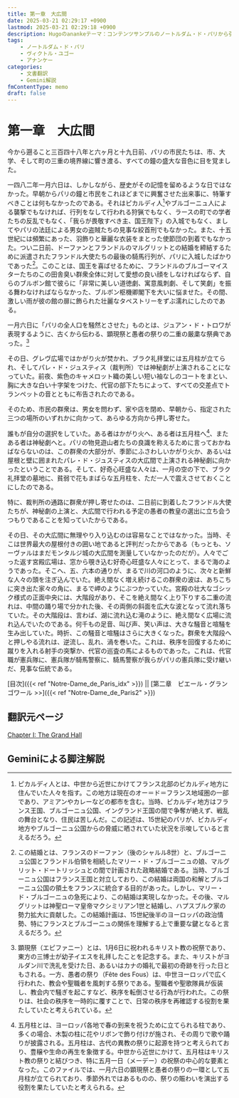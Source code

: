 ```yaml
---
title: 第一章　大広間
date: 2025-03-21 02:29:17 +0900
lastmod: 2025-03-21 02:29:18 +0900
description: Hugoのanankeテーマ：コンテンツサンプルのノートルダム・ド・パリから引用のチャプター１
tags:
    - ノートルダム・ド・パリ
    - ヴィクトル・ユゴー
    - アナンケー
categories:
    - 文書翻訳
    - Gemini解説
fmContentType: memo
draft: false
---
```


# 第一章　大広間

今から遡ること三百四十八年と六ヶ月と十九日前、パリの市民たちは、市、大学、そして町の三重の境界線に響き渡る、すべての鐘の盛大な音色に目を覚ました。
<!--more-->
一四八二年一月六日は、しかしながら、歴史がその記憶を留めるような日ではなかった。早朝からパリの鐘と市民をこれほどまでに興奮させた出来事に、特筆すべきことは何もなかったのである。それはピカルディ人[^1]やブルゴーニュ人による襲撃でもなければ、行列をなして行われる狩猟でもなく、ラースの町での学者たちの反乱でもなく、「我らが畏敬すべき主、国王陛下」の入城でもなく、ましてやパリの法廷による男女の盗賊たちの見事な絞首刑でもなかった。また、十五世紀には頻繁にあった、羽飾りと華麗な衣装をまとった使節団の到着でもなかった。つい二日前、ドーファンとフランドルのマルグリットとの結婚を締結するために派遣されたフランドル大使たちの最後の騎馬行列が、パリに入城したばかりであった[^2]。このことは、国王を喜ばせるために、フランドルのブルゴーマイスターたちのこの田舎臭い群衆全体に対して愛想の良い顔をしなければならず、自らのブルボン館で彼らに「非常に美しい道徳劇、寓意風刺劇、そして笑劇」を振る舞わなければならなかった、ブルボン枢機卿閣下を大いに悩ませた。その間、激しい雨が彼の館の扉に飾られた壮麗なタペストリーをずぶ濡れにしたのである。

一月六日に「パリの全人口を騒然とさせた」ものとは、ジュアン・ド・トロワが表現するように、古くから伝わる、顕現祭と愚者の祭りの二重の厳粛な祭典であった。[^3]

その日、グレヴ広場ではかがり火が焚かれ、ブラク礼拝堂には五月柱が立てられ、そしてパレ・ド・ジュスティス（裁判所）では神秘劇が上演されることになっていた。前夜、紫色のキャメロット織の美しい短い袖なしのコートをまとい、胸に大きな白い十字架をつけた、代官の部下たちによって、すべての交差点でトランペットの音とともに布告されたのである。

そのため、市民の群衆は、男女を問わず、家や店を閉め、早朝から、指定された三つの場所のいずれかに向かって、あらゆる方向から押し寄せた。

誰もが自分の選択をしていた。ある者はかがり火へ、ある者は五月柱へ[^4]、またある者は神秘劇へと。パリの物見遊山者たちの良識を称えるために言っておかねばならないのは、この群衆の大部分が、季節にふさわしいかがり火か、あるいは屋根と壁に囲まれたパレ・ド・ジュスティスの大広間で上演される神秘劇に向かったということである。そして、好奇心旺盛な人々は、一月の空の下で、ブラク礼拝堂の墓地に、貧弱で花もまばらな五月柱を、ただ一人で震えさせておくことにしたのである。

特に、裁判所の通路に群衆が押し寄せたのは、二日前に到着したフランドル大使たちが、神秘劇の上演と、大広間で行われる予定の愚者の教皇の選出に立ち会うつもりであることを知っていたからである。

その日、その大広間に無理やり入り込むのは容易なことではなかった。当時、そこは世界最大の屋根付きの囲い地であると評判だったからである（もっとも、ソーヴァルはまだモンタルジ城の大広間を測量していなかったのだが）。人々でごった返す宮殿広場は、窓から覗き込む好奇心旺盛な人々にとって、まるで海のようであった。そこへ、五、六本の通りが、まるで川の河口のように、次々と新鮮な人々の頭を注ぎ込んでいた。絶え間なく増え続けるこの群衆の波は、あちこちに突き出た家々の角に、まるで岬のようにぶつかっていた。宮殿の壮大なゴシック様式の正面中央には、大階段があり、そこを絶え間なく上り下りする二重の流れは、中間の踊り場で分かれた後、その両側の斜面を広大な波となって流れ落ちていた。その大階段は、言わば、湖に流れ込む滝のように、絶え間なく広場に流れ込んでいたのである。何千もの足音、叫び声、笑い声は、大きな騒音と喧騒を生み出していた。時折、この騒音と喧騒はさらに大きくなった。群衆を大階段へと押しやる流れは、逆流し、乱れ、渦を巻いた。これは、秩序を回復するために蹴りを入れる射手の突撃か、代官の巡査の馬によるものであった。これは、代官職が憲兵隊に、憲兵隊が騎馬警察に、騎馬警察が我らがパリの憲兵隊に受け継いだ、見事な伝統である。

[目次]({{< ref "Notre-Dame_de_Paris_idx" >}}) || [第二章　ピエール・グランゴワール >>]({{< ref "Notre-Dame_de_Paris2" >}})

## 翻訳元ページ

[Chapter I: The Grand Hall](https://ananke-theme.netlify.app/post/chapter-1/)

## Geminiによる脚注解説

[^1]: ピカルディ人とは、中世から近世にかけてフランス北部のピカルディ地方に住んでいた人々を指す。この地方は現在のオー＝ド＝フランス地域圏の一部であり、アミアンやカレーなどの都市を含む。当時、ピカルディ地方はフランス王国、ブルゴーニュ公国、イングランド王国の間で争奪が絶えず、戦乱の舞台となり、住民は苦しんだ。この記述は、15世紀のパリが、ピカルディ地方やブルゴーニュ公国からの脅威に晒されていた状況を示唆していると言えるだろう。
[^2]: この結婚とは、フランスのドーファン（後のシャルル8世）と、ブルゴーニュ公国とフランドル伯領を相続したマリー・ド・ブルゴーニュの娘、マルグリット・ドートリッシュとの間で計画された政略結婚である。当時、ブルゴーニュ公国はフランス王国と対立しており、この結婚は両国の和解とブルゴーニュ公国の領土をフランスに統合する目的があった。しかし、マリー・ド・ブルゴーニュの急死により、この結婚は実現しなかった。その後、マルグリットは神聖ローマ皇帝マクシミリアン1世と結婚し、ハプスブルク家の勢力拡大に貢献した。この結婚計画は、15世紀後半のヨーロッパの政治情勢、特にフランスとブルゴーニュの関係を理解する上で重要な鍵となると言えるだろう。
[^3]: 顕現祭（エピファニー）とは、1月6日に祝われるキリスト教の祝祭であり、東方の三博士が幼子イエスを礼拝したことを記念する。また、キリストがヨルダン川で洗礼を受けた日、あるいはカナの婚礼で最初の奇跡を行った日ともされる。一方、愚者の祭り（Fête des Fous）は、中世ヨーロッパで広く行われた、教会や聖職者を風刺する祭りである。聖職者や聖歌隊員が仮装し、教会内で騒ぎを起こすなど、秩序を転倒させる行為が行われた。この祭りは、社会の秩序を一時的に覆すことで、日常の秩序を再確認する役割を果たしていたと考えられている。
[^4]: 五月柱とは、ヨーロッパ各地で春の到来を祝うために立てられる柱であり、多くの場合、木製の柱に花やリボンで飾り付けが施され、その周りで歌や踊りが披露される。五月柱は、古代の異教の祭りに起源を持つと考えられており、豊穣や生命の再生を象徴する。中世から近世にかけて、五月柱はキリスト教の祭りと結びつき、特に五月一日（メーデー）の祝祭の中心的な要素となった。このファイルでは、一月六日の顕現祭と愚者の祭りの一環として五月柱が立てられており、季節外れではあるものの、祭りの賑わいを演出する役割を果たしていたと考えられる。

